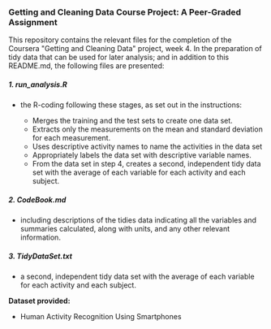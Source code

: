 ### Getting and Cleaning Data Course Project: A Peer-Graded Assignment

This repository contains the relevant files for the completion of the Coursera "Getting and Cleaning Data" project, week 4. In the preparation of tidy data that can be used for later analysis; and in addition to this README.md, the following files are presented:  

##### 1. run_analysis.R

* the R-coding following these stages, as set out in the instructions:

    * Merges the training and the test sets to create one data set.
    * Extracts only the measurements on the mean and standard deviation for each measurement.
    * Uses descriptive activity names to name the activities in the data set
    * Appropriately labels the data set with descriptive variable names.
    * From the data set in step 4, creates a second, independent tidy data set with the average of each variable for each activity and each subject.

##### 2. CodeBook.md 

* including descriptions of the tidies data indicating all the variables and summaries calculated, along with units, and any other relevant information.

##### 3. TidyDataSet.txt

* a second, independent tidy data set with the average of each variable for each activity and each subject.
    
    
__Dataset provided:__  
* Human Activity Recognition Using Smartphones
